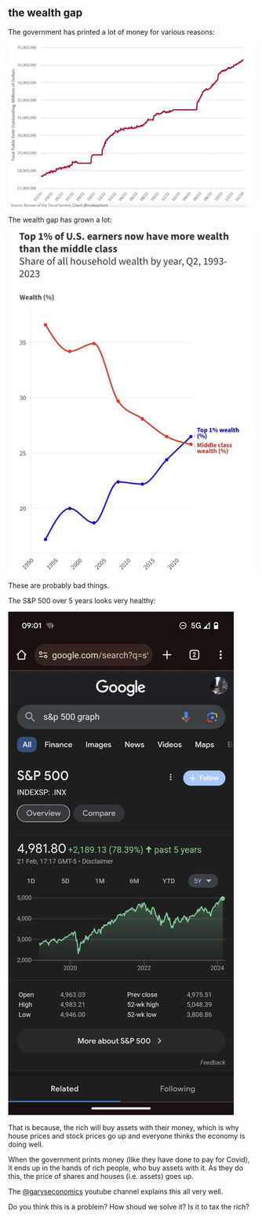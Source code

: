 ## the wealth gap

The government has printed a lot of money for various reasons:

![Public Debt](../img/public-debt.jpeg)

The wealth gap has grown a lot:

![Wealth Gap](../img/wealth-gap.jpeg)

These are probably bad things.

The S&P 500 over 5 years looks very healthy:

![S&P 500](../img/s-and-p-500.jpeg)

That is because, the rich will buy assets with their money, which is why house prices and stock prices go up and everyone thinks the economy is doing well.

When the government prints money (like they have done to pay for Covid), it ends up in the hands of rich people, who buy assets with it.  As they do this, the price of shares and houses (i.e. assets) goes up.

The [@garyseconomics](https://www.youtube.com/@garyseconomics) youtube channel explains this all very well.

Do you think this is a problem? How shoud we solve it? Is it to tax the rich?
